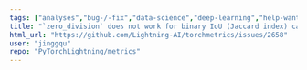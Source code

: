 ```yaml
---
tags: ["analyses","bug-/-fix","data-science","deep-learning","help-wanted","machine-learning","metrics","python","pytorch","v1.4.x"]
title: "`zero_division` does not work for binary IoU (Jaccard index) calculation and returns NaN"
html_url: "https://github.com/Lightning-AI/torchmetrics/issues/2658"
user: "jinggqu"
repo: "PyTorchLightning/metrics"
---
```


